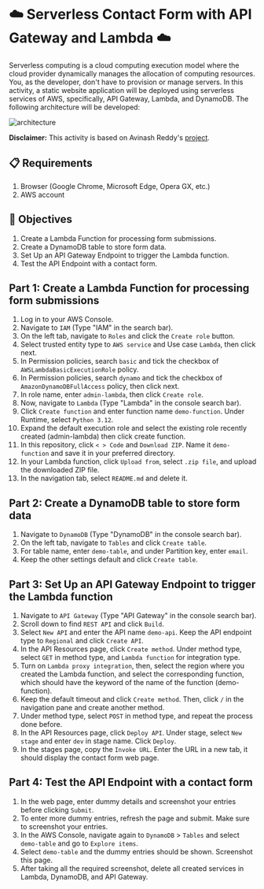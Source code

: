 # ☁️ Serverless Contact Form with API Gateway and Lambda ☁️

Serverless computing is a cloud computing execution model where the cloud provider dynamically manages the allocation of computing resources. You, as the developer, don't have to provision or manage servers. In this activity, a static website application will be deployed using serverless services of AWS, specifically, API Gateway, Lambda, and DynamoDB. The following architecture will be developed:

![architecture](https://github.com/user-attachments/assets/40b19137-337f-4b3c-8fab-8a776f00a3de)

**Disclaimer:** This activity is based on Avinash Reddy's [project](https://www.youtube.com/watch?v=dsH2QC6O3Gg).

## 📋 Requirements
1. Browser (Google Chrome, Microsoft Edge, Opera GX, etc.)
2. AWS account

## 🎯 Objectives
1. Create a Lambda Function for processing form submissions.
2. Create a DynamoDB table to store form data.
3. Set Up an API Gateway Endpoint to trigger the Lambda function.
5. Test the API Endpoint with a contact form.

## Part 1: Create a Lambda Function for processing form submissions
1. Log in to your AWS Console.
2. Navigate to `IAM` (Type "IAM" in the search bar).
3. On the left tab, navigate to `Roles` and click the `Create role` button.
4. Select trusted entity type to `AWS service` and Use case `Lambda`, then click next.
5. In Permission policies, search `basic` and tick the checkbox of `AWSLambdaBasicExecutionRole` policy.
6. In Permission policies, search `dynamo` and tick the checkbox of `AmazonDynamoDBFullAccess` policy, then click next.
7. In role name, enter `admin-lambda`, then click `Create role`.
8. Now, navigate to `Lambda` (Type "Lambda" in the console search bar).
9. Click `Create function` and enter function name `demo-function`. Under Runtime, select `Python 3.12`.
10. Expand the default execution role and select the existing role recently created (admin-lambda) then click create function.
11. In this repository, click ` < > Code ` and `Download ZIP`. Name it `demo-function` and save it in your preferred directory.
12. In your Lambda function, click `Upload from`, select `.zip file`, and upload the downloaded ZIP file.
13. In the navigation tab, select `README.md` and delete it.

## Part 2: Create a DynamoDB table to store form data
1. Navigate to `DynamoDB` (Type "DynamoDB" in the console search bar).
2. On the left tab, navigate to `Tables` and click `Create table`.
3. For table name, enter `demo-table`, and under Partition key, enter `email`. 
4. Keep the other settings default and click `Create table`.

## Part 3: Set Up an API Gateway Endpoint to trigger the Lambda function
1. Navigate to `API Gateway` (Type "API Gateway" in the console search bar).
2. Scroll down to find `REST API` and click `Build`.
3. Select `New API` and enter the API name `demo-api`. Keep the API endpoint type to `Regional` and click `Create API`.
4. In the API Resources page, click `Create method`. Under method type, select `GET` in method type, and `Lambda function` for integration type.
5. Turn on `Lambda proxy integration`, then, select the region where you created the Lambda function, and select the corresponding function, which should have the keyword of the name of the function (demo-function).
6. Keep the default timeout and click `Create method`. Then, click `/` in the navigation pane and create another method.
7. Under method type, select `POST` in method type, and repeat the process done before.
8. In the API Resources page, click `Deploy API`. Under stage, select `New stage` and enter `dev` in stage name. Click `Deploy`.
9. In the stages page, copy the `Invoke URL`. Enter the URL in a new tab, it should display the contact form web page.

## Part 4: Test the API Endpoint with a contact form
1. In the web page, enter dummy details and screenshot your entries before clicking `Submit`. 
2. To enter more dummy entries, refresh the page and submit. Make sure to screenshot your entries.
3. In the AWS Console, navigate again to `DynamoDB` > `Tables` and select `demo-table` and go to `Explore items`.
4. Select `demo-table` and the dummy entries should be shown. Screenshot this page.
5. After taking all the required screenshot, delete all created services in Lambda, DynamoDB, and API Gateway.
